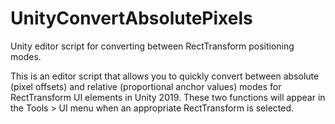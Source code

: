 # UnityConvertAbsolutePixels
Unity editor script for converting between RectTransform positioning modes.

This is an editor script that allows you to quickly convert between absolute (pixel offsets) and relative (proportional anchor values) modes for RectTransform UI elements in Unity 2019. These two functions will appear in the Tools > UI menu when an appropriate RectTransform is selected.
